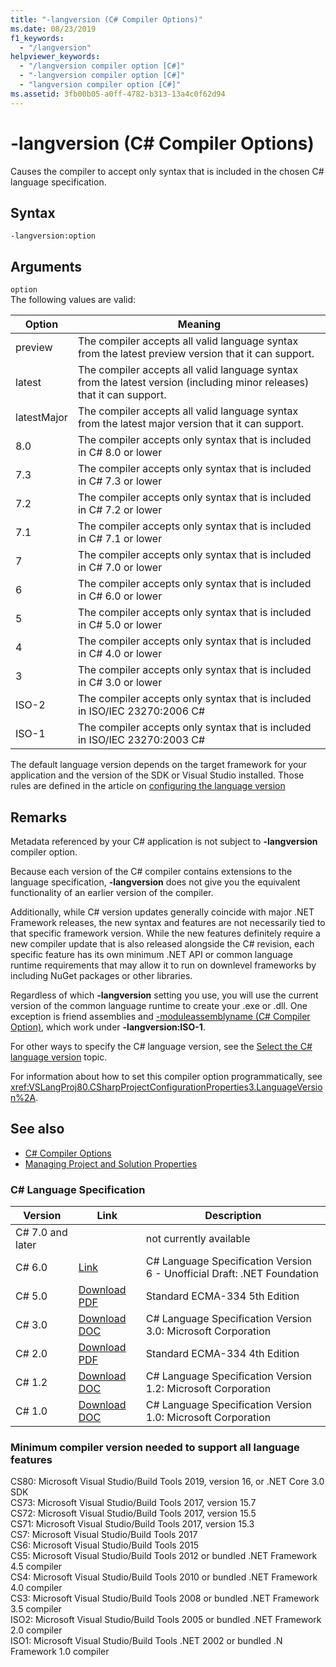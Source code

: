 ```yaml
---
title: "-langversion (C# Compiler Options)"
ms.date: 08/23/2019
f1_keywords: 
  - "/langversion"
helpviewer_keywords: 
  - "/langversion compiler option [C#]"
  - "-langversion compiler option [C#]"
  - "langversion compiler option [C#]"
ms.assetid: 3fb00b05-a0ff-4782-b313-13a4c0f62d94
---
```

# -langversion (C# Compiler Options)

Causes the compiler to accept only syntax that is included in the chosen C# language specification.  
  
## Syntax  

```console
-langversion:option  
```

## Arguments

 `option`  
 The following values are valid:  
  
|Option|Meaning|  
|------------|-------------|  
|preview|The compiler accepts all valid language syntax from the latest preview version that it can support.|
|latest|The compiler accepts all valid language syntax from the latest version (including minor releases) that it can support.|
|latestMajor|The compiler accepts all valid language syntax from the latest major version that it can support.|
|8.0|The compiler accepts only syntax that is included in C# 8.0 or lower
|7.3|The compiler accepts only syntax that is included in C# 7.3 or lower
|7.2|The compiler accepts only syntax that is included in C# 7.2 or lower
|7.1|The compiler accepts only syntax that is included in C# 7.1 or lower
|7|The compiler accepts only syntax that is included in C# 7.0 or lower
|6|The compiler accepts only syntax that is included in C# 6.0 or lower
|5|The compiler accepts only syntax that is included in C# 5.0 or lower
|4|The compiler accepts only syntax that is included in C# 4.0 or lower
|3|The compiler accepts only syntax that is included in C# 3.0 or lower
|ISO-2|The compiler accepts only syntax that is included in ISO/IEC 23270:2006 C#
|ISO-1|The compiler accepts only syntax that is included in ISO/IEC 23270:2003 C#

The default language version depends on the target framework for your application and the version of the SDK or Visual Studio installed. Those rules are defined in the article on [configuring the language version](../configure-language-version.md#defaults)

## Remarks

 Metadata referenced by your C# application is not subject to **-langversion** compiler option.  
  
 Because each version of the C# compiler contains extensions to the language specification, **-langversion** does not give you the equivalent functionality of an earlier version of the compiler.  

 Additionally, while C# version updates generally coincide with major .NET Framework releases, the new syntax and features are not necessarily tied to that specific framework version. While the new features definitely require a new compiler update that is also released alongside the C# revision, each specific feature has its own minimum .NET API or common language runtime requirements that may allow it to run on downlevel frameworks by including NuGet packages or other libraries.
  
 Regardless of which **-langversion** setting you use, you will use the current version of the common language runtime to create your .exe or .dll. One exception is friend assemblies and [-moduleassemblyname (C# Compiler Option)](./moduleassemblyname-compiler-option.md), which work under **-langversion:ISO-1**.  

 For other ways to specify the C# language version, see the [Select the C# language version](../configure-language-version.md) topic.
  
 For information about how to set this compiler option programmatically, see <xref:VSLangProj80.CSharpProjectConfigurationProperties3.LanguageVersion%2A>.  

## See also

- [C# Compiler Options](index.md)
- [Managing Project and Solution Properties](/visualstudio/ide/managing-project-and-solution-properties)

### C# Language Specification

|Version|Link|Description|
|-------|----|-----------|
|C# 7.0 and later||not currently available|
|C# 6.0|[Link](../language-specification/index.md)|C# Language Specification Version 6 - Unofficial Draft: .NET Foundation|
|C# 5.0|[Download PDF](https://www.ecma-international.org/publications/files/ECMA-ST/ECMA-334.pdf)|Standard ECMA-334 5th Edition|
|C# 3.0|[Download DOC](https://download.microsoft.com/download/3/8/8/388e7205-bc10-4226-b2a8-75351c669b09/CSharp%20Language%20Specification.doc)|C# Language Specification Version 3.0: Microsoft Corporation|
|C# 2.0|[Download PDF](https://www.ecma-international.org/publications/files/ECMA-ST-ARCH/ECMA-334%204th%20edition%20June%202006.pdf)|Standard ECMA-334 4th Edition|
|C# 1.2|[Download DOC](https://www.ecma-international.org/publications/files/ECMA-ST-ARCH/ECMA-334%202nd%20edition%20December%202002.pdf)|C# Language Specification Version 1.2: Microsoft Corporation|
|C# 1.0|[Download DOC](https://www.ecma-international.org/publications/files/ECMA-ST-ARCH/ECMA-334%201st%20edition%20December%202001.pdf)|C# Language Specification Version 1.0: Microsoft Corporation|

### Minimum compiler version needed to support all language features

CS80: Microsoft Visual Studio/Build Tools 2019, version 16, or .NET Core 3.0 SDK  
CS73: Microsoft Visual Studio/Build Tools 2017, version 15.7  
CS72: Microsoft Visual Studio/Build Tools 2017, version 15.5  
CS71: Microsoft Visual Studio/Build Tools 2017, version 15.3  
CS7: Microsoft Visual Studio/Build Tools 2017  
CS6: Microsoft Visual Studio/Build Tools 2015  
CS5: Microsoft Visual Studio/Build Tools 2012 or bundled .NET Framework 4.5 compiler  
CS4: Microsoft Visual Studio/Build Tools 2010 or bundled .NET Framework 4.0 compiler  
CS3: Microsoft Visual Studio/Build Tools 2008 or bundled .NET Framework 3.5 compiler  
ISO2: Microsoft Visual Studio/Build Tools 2005 or bundled .NET Framework 2.0 compiler  
ISO1: Microsoft Visual Studio/Build Tools .NET 2002 or bundled .N Framework 1.0 compiler  
